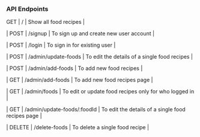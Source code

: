 ### API Endpoints
GET | / | Show all food recipes |

| POST | /signup | To sign up and create new user account |

| POST | /login | To sign in for existing user |

| POST | /admin/update-foods | To edit the details of a single food recipes |

| POST | /admin/add-foods | To add new food recipes |

| GET | /admin/add-foods | To add new food recipes page |

| GET | /admin/foods | To edit or update food recipes only for who logged in |

| GET | /admin/update-foods/:foodId | To edit the details of a single food recipes page |

| DELETE | /delete-foods | To delete a single food recipe |
